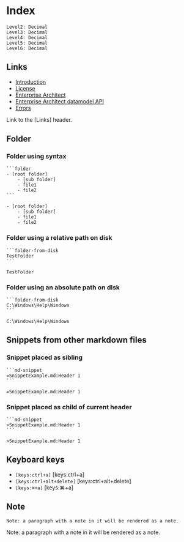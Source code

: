 ﻿# Index

```toc
Level2: Decimal
Level3: Decimal
Level4: Decimal
Level5: Decimal
Level6: Decimal
```

## Links
- [Introduction](Introduction.md)
- [License](License.md)
- [Enterprise Architect](EnterpriseArchitect.md)
- [Enterprise Architect datamodel API](EnterpriseArchitectDatamodelApi.md)
- [Errors](Errors.md)

Link to the [Links] header.

## Folder
### Folder using syntax
````
```folder
- [root folder]
	- [sub folder]
	- file1
	- file2
```
````
```folder
- [root folder]
	- [sub folder]
	- file1
	- file2
```
### Folder using a relative path on disk
````
```folder-from-disk
TestFolder
```
````
```folder-from-disk
TestFolder
```
### Folder using an absolute path on disk
````
```folder-from-disk
C:\Windows\Help\Windows
```
````
```folder-from-disk
C:\Windows\Help\Windows
```

## Snippets from other markdown files
### Snippet placed as sibling
````
```md-snippet
=SnippetExample.md:Header 1
```
```` 

```md-snippet
=SnippetExample.md:Header 1
```
### Snippet placed as child of current header
````
```md-snippet
>SnippetExample.md:Header 1
```
````
```md-snippet
>SnippetExample.md:Header 1
```

## Keyboard keys
- `[keys:ctrl+a]` [keys:ctrl+a] 
- `[keys:ctrl+alt+delete]` [keys:ctrl+alt+delete]
- `[keys:⌘+a]` [keys:⌘+a]

## Note
```
Note: a paragraph with a note in it will be rendered as a note.
```

Note: a paragraph with a note in it will be rendered as a note.

